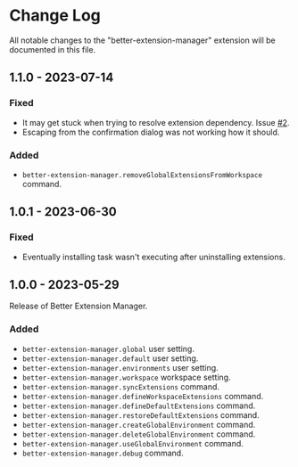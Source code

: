 # Change Log

All notable changes to the "better-extension-manager" extension will be documented in this file.

## 1.1.0 - 2023-07-14

### Fixed

- It may get stuck when trying to resolve extension dependency. Issue [#2](https://github.com/joaomrsouza/better-extension-manager/issues/2).
- Escaping from the confirmation dialog was not working how it should.

### Added

- `better-extension-manager.removeGlobalExtensionsFromWorkspace` command.

## 1.0.1 - 2023-06-30

### Fixed

- Eventually installing task wasn't executing after uninstalling extensions.

## 1.0.0 - 2023-05-29

Release of Better Extension Manager.

### Added

- `better-extension-manager.global` user setting.
- `better-extension-manager.default` user setting.
- `better-extension-manager.environments` user setting.
- `better-extension-manager.workspace` workspace setting.
- `better-extension-manager.syncExtensions` command.
- `better-extension-manager.defineWorkspaceExtensions` command.
- `better-extension-manager.defineDefaultExtensions` command.
- `better-extension-manager.restoreDefaultExtensions` command.
- `better-extension-manager.createGlobalEnvironment` command.
- `better-extension-manager.deleteGlobalEnvironment` command.
- `better-extension-manager.useGlobalEnvironment` command.
- `better-extension-manager.debug` command.
